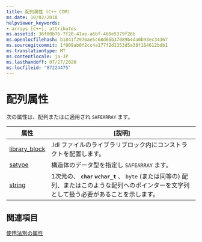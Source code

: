 ```yaml
---
title: 配列属性 (C++ COM)
ms.date: 10/02/2018
helpviewer_keywords:
- arrays [C++], attributes
ms.assetid: 36f80b76-7f20-41ae-a6bf-460e5379f26b
ms.openlocfilehash: b1841f2970ae5c68d66b37089b4da0b93ec34367
ms.sourcegitcommit: 1f009ab0f2cc4a177f2d1353d5a38f164612bdb1
ms.translationtype: MT
ms.contentlocale: ja-JP
ms.lasthandoff: 07/27/2020
ms.locfileid: "87224475"
---
```

# <a name="array-attributes"></a>配列属性

次の属性は、配列またはに適用され `SAFEARRAY` ます。

|属性|[説明]|
|---------------|-----------------|
|[library_block](library-block.md)|.Idl ファイルのライブラリブロック内にコンストラクトを配置します。|
|[satype](satype.md)|構造体のデータ型を指定し `SAFEARRAY` ます。|
|[string](string-cpp.md)|1次元の、 **`char`** **`wchar_t`** 、 `byte` (または同等の) 配列、またはこのような配列へのポインターを文字列として扱う必要があることを示します。|

## <a name="see-also"></a>関連項目

[使用法別の属性](attributes-by-usage.md)
